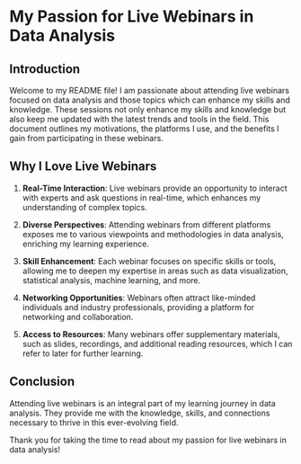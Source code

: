 # My Passion for Live Webinars in Data Analysis

## Introduction

Welcome to my README file! I am passionate about attending live webinars focused on data analysis and those topics which can enhance my skills and knowledge. These sessions not only enhance my skills and knowledge but also keep me updated with the latest trends and tools in the field. This document outlines my motivations, the platforms I use, and the benefits I gain from participating in these webinars.

## Why I Love Live Webinars

1. **Real-Time Interaction**: Live webinars provide an opportunity to interact with experts and ask questions in real-time, which enhances my understanding of complex topics.

2. **Diverse Perspectives**: Attending webinars from different platforms exposes me to various viewpoints and methodologies in data analysis, enriching my learning experience.

3. **Skill Enhancement**: Each webinar focuses on specific skills or tools, allowing me to deepen my expertise in areas such as data visualization, statistical analysis, machine learning, and more.

4. **Networking Opportunities**: Webinars often attract like-minded individuals and industry professionals, providing a platform for networking and collaboration.

5. **Access to Resources**: Many webinars offer supplementary materials, such as slides, recordings, and additional reading resources, which I can refer to later for further learning.

## Conclusion

Attending live webinars is an integral part of my learning journey in data analysis. They provide me with the knowledge, skills, and connections necessary to thrive in this ever-evolving field.

Thank you for taking the time to read about my passion for live webinars in data analysis!
